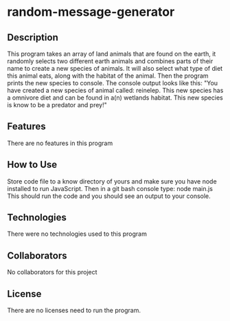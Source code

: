 # random-message-generator
## Description
This program takes an array of land animals that are found on the earth, it randomly selects two different earth animals
and combines parts of their name to create a new species of animals. It will also select what type of diet this animal eats, along
with the habitat of the animal. Then the program prints the new species to console. The console output looks like this: "You have created a new species of animal called: reinelep. This new species has a omnivore diet and can be found in a(n) wetlands habitat. This new species is know to be a predator and prey!"


## Features
There are no features in this program

## How to Use
Store code file to a know directory of yours and make sure you have node installed to run JavaScript. Then in a git bash console type: node main.js
This should run the code and you should see an output to your console. 

## Technologies
There were no technologies used to this program

## Collaborators
No collaborators for this project

## License
There are no licenses need to run the program. 

